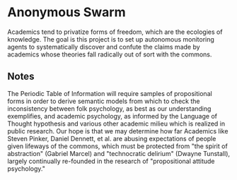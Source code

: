 # Anonymous Swarm

Academics tend to privatize forms of freedom, which are the ecologies of 
knowledge. The goal is this project is to set up autonomous monitoring 
agents to systematically discover and confute the claims made by 
academics whose theories fall radically out of sort with the commons.

## Notes

The Periodic Table of Information will require samples of propositional 
forms in order to derive semantic models from which to check the 
inconsistency between folk psychology, as best as our understanding 
exemplifies, and academic psychology, as informed by the Language of 
Thought hypothesis and various other academic milieu which is realized 
in public research. Our hope is that we may determine how far Academics 
like Steven Pinker, Daniel Dennett, et al. are abusing expectations of
people given lifeways of the commons, which must be protected from 
"the spirit of abstraction" (Gabriel Marcel) and "technocratic delirium"
(Dwayne Tunstall), largely continually re-founded in the research of
"propositional attitude psychology."


